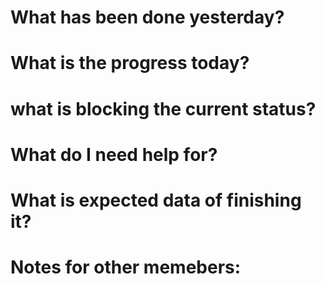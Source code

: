 # What has been done yesterday? 

# What is the progress today? 

# what is blocking the current status? 

# What do I need help for? 

# What is expected data of finishing it? 


# Notes for other memebers: 


